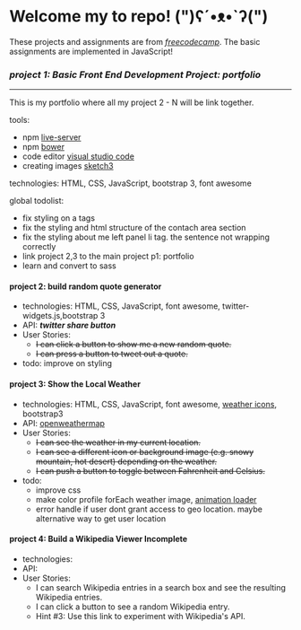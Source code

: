 # Welcome my to repo! (")ʕ´•ᴥ•`ʔ(")

These projects and assignments are from *[freecodecamp](https://www.freecodecamp.com/)*.
The basic assignments are implemented in JavaScript!

### **_project 1: Basic Front End Development Project: portfolio_**
---------------------------------------------------
This is my portfolio where all my project 2 - N will be link together. 

tools:
+ npm [live-server](https://github.com/tapio/live-server)
+ npm [bower](https://github.com/bower/bower)
+ code editor [visual studio code](https://code.visualstudio.com/)
+ creating images [sketch3](https://www.sketchapp.com/) 

technologies: HTML, CSS, JavaScript, bootstrap 3, font awesome

global todolist:
+ fix styling on a tags
+ fix the styling and html structure of the contach area section 
+ fix the styling about me left panel li tag. the sentence not wrapping correctly
+ link project 2,3 to the main project p1: portfolio
+ learn and convert to sass


#### **project 2: build random quote generator**
+ technologies: HTML, CSS, JavaScript, font awesome, twitter-widgets.js,bootstrap 3
+ API: **_twitter share button_**
+ User Stories: 
    + ~~I can click a button to show me a new random quote.~~
    + ~~I can press a button to tweet out a quote.~~
+ todo: improve on styling

#### **project 3: Show the Local Weather** 
+ technologies: HTML, CSS, JavaScript, font awesome, [weather icons](https://github.com/erikflowers/weather-icons), bootstrap3
+ API: [openweathermap](http://openweathermap.org/current)
+ User Stories: 
    + ~~I can see the weather in my current location.~~
    + ~~I can see a different icon or background image (e.g. snowy mountain, hot desert) depending on the weather.~~
    + ~~I can push a button to toggle between Fahrenheit and Celsius.~~
+ todo: 
    + improve css
    + make color profile forEach weather image, [animation loader](http://www.w3schools.com/howto/howto_css_loader.asp)
    + error handle if user dont grant access to geo location. maybe alternative way to get user location

#### **project 4: Build a Wikipedia Viewer Incomplete**
+ technologies:
+ API:
+ User Stories:
    + I can search Wikipedia entries in a search box and see the resulting Wikipedia entries.
    + I can click a button to see a random Wikipedia entry.
    + Hint #3: Use this link to experiment with Wikipedia's API.
